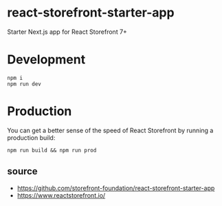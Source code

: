 # react-storefront-starter-app


Starter Next.js app for React Storefront 7+

# Development

```
npm i
npm run dev
```

# Production

You can get a better sense of the speed of React Storefront by running a production build:

```
npm run build && npm run prod
```

## source
- https://github.com/storefront-foundation/react-storefront-starter-app
- https://www.reactstorefront.io/